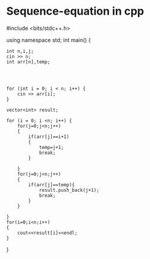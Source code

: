 # Sequence-equation in cpp
#include <bits/stdc++.h>

using namespace std;
int main()
{

    int n,i,j;
    cin >> n;
    int arr[n],temp;


    

    for (int i = 0; i < n; i++) {
        cin >> arr[i];
    }

    vector<int> result;

    for (i = 0; i <n; i++) {
        for(j=0;j<n;j++)
        {
            if(arr[j]==i+1)
            {
                temp=j+1;
                break;
            }

        }
        for(j=0;j<n;j++)
        {
            if(arr[j]==temp){
                result.push_back(j+1);
                break;
            }
        }

    }
    for(i=0;i<n;i++)
    {
        cout<<result[i]<<endl;
    }
}

    
